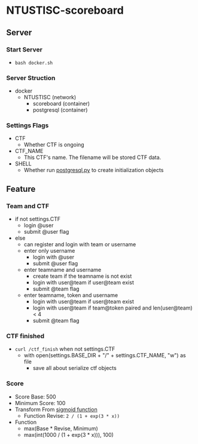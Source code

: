 # NTUSTISC-scoreboard

## Server
### Start Server
- `bash docker.sh`

### Server Struction
- docker
	- NTUSTISC (network)
		- scoreboard (container)
		- postgresql (container)

### Settings Flags
- CTF
	- Whether CTF is ongoing
- CTF_NAME
	- This CTF's name. The filename will be stored CTF data.
- SHELL
	- Whether run [postgresql.py](postgresql.py) to create initialization objects

## Feature
### Team and CTF
- if not settings.CTF
	- login @user
	- submit @user flag
- else
	- can register and login with team or username
	- enter only username
		- login with @user
		- submit @user flag
	- enter teamname and username
		- create team if the teamname is not exist
		- login with user@team if user@team exist
		- submit @team flag
	- enter teamname, token and username
		- login with user@team if user@team exist
		- login with user@team if team@token paired and len(user@team) < 4
		- submit @team flag

### CTF finished
- `curl /ctf_finish` when not settings.CTF
	- with open(settings.BASE_DIR + "/" + settings.CTF_NAME, "w") as file
		- save all about serialize ctf objects

### Score
- Score Base: 500
- Minimum Score: 100
- Transform From [sigmoid function](https://en.wikipedia.org/wiki/Sigmoid_function)
	- Function Revise: `2 / (1 + exp(3 * x))`
- Function
	- max(Base * Revise, Minimum)
	- max(int(1000 / (1 + exp(3 * x))), 100)
